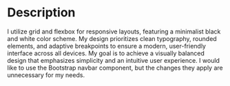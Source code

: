 # Description

I utilize grid and flexbox for responsive layouts, featuring a minimalist black and white color scheme. My design prioritizes clean typography, rounded elements, and adaptive breakpoints to ensure a modern, user-friendly interface across all devices. My goal is to achieve a visually balanced design that emphasizes simplicity and an intuitive user experience.
I would like to use the Bootstrap navbar component, but the changes they apply are unnecessary for my needs.
